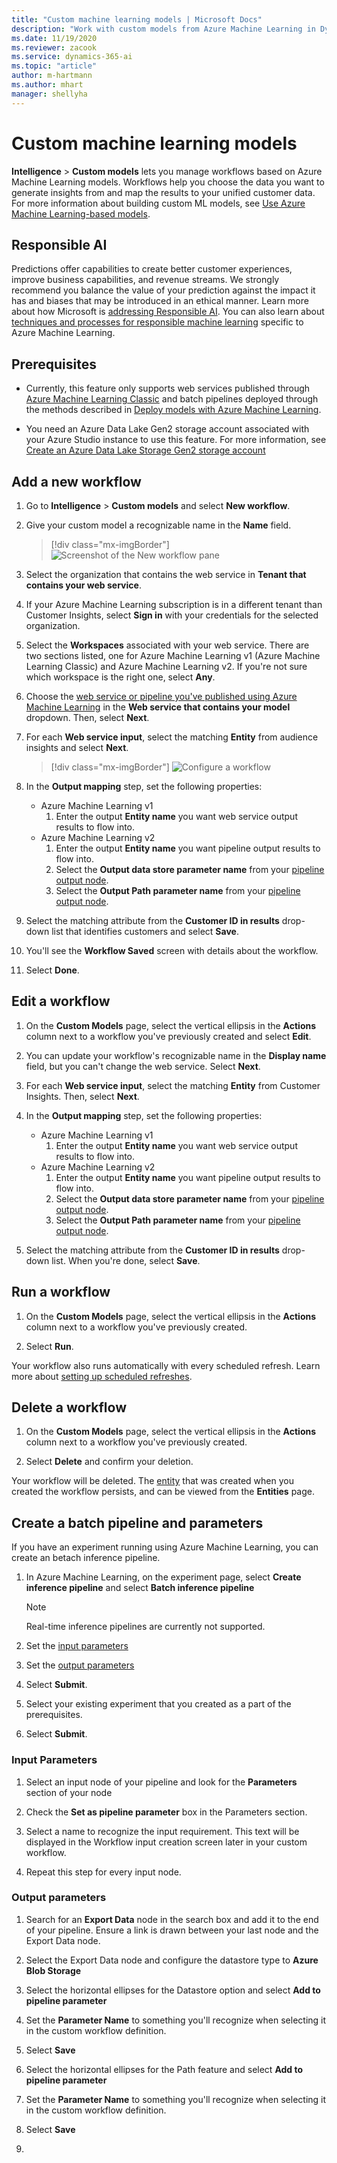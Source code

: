 ```yaml
---
title: "Custom machine learning models | Microsoft Docs"
description: "Work with custom models from Azure Machine Learning in Dynamics 365 Customer Insights."
ms.date: 11/19/2020
ms.reviewer: zacook
ms.service: dynamics-365-ai
ms.topic: "article"
author: m-hartmann
ms.author: mhart
manager: shellyha
---
```


# Custom machine learning models

**Intelligence** > **Custom models** lets you manage workflows based on Azure Machine Learning models. Workflows help you choose the data you want to generate insights from and map the results to your unified customer data. For more information about building custom ML models, see [Use Azure Machine Learning-based models](azure-machine-learning-experiments.md).

## Responsible AI

Predictions offer capabilities to create better customer experiences, improve business capabilities, and revenue streams. We strongly recommend you balance the value of your prediction against the impact it has and biases that may be introduced in an ethical manner. Learn more about how Microsoft is [addressing Responsible AI](https://www.microsoft.com/ai/responsible-ai?activetab=pivot1%3aprimaryr6). You can also learn about [techniques and processes for responsible machine learning](https://docs.microsoft.com/azure/machine-learning/concept-responsible-ml) specific to Azure Machine Learning.

## Prerequisites

- Currently, this feature only supports web services published through [Azure Machine Learning Classic](https://studio.azureml.net) and batch pipelines deployed through the methods described in [Deploy models with Azure Machine Learning](https://docs.microsoft.com/azure/machine-learning/how-to-deploy-and-where?tabs=azcli).

- You need an Azure Data Lake Gen2 storage account associated with your Azure Studio instance to use this feature. For more information, see [Create an Azure Data Lake Storage Gen2 storage account](https://docs.microsoft.com/azure/storage/blobs/data-lake-storage-quickstart-create-account)

## Add a new workflow

1. Go to **Intelligence** > **Custom models** and select **New workflow**.

1. Give your custom model a recognizable name in the **Name** field.

   > [!div class="mx-imgBorder"]
   > ![Screenshot of the New workflow pane](media/new-workflow.png "Screenshot of the New workflow pane")

1. Select the organization that contains the web service in **Tenant that contains your web service**.

1. If your Azure Machine Learning subscription is in a different tenant than Customer Insights, select **Sign in** with your credentials for the selected organization.

1. Select the **Workspaces** associated with your web service. There are two sections listed, one for Azure Machine Learning v1 (Azure Machine Learning Classic) and Azure Machine Learning v2. If you're not sure which workspace is the right one, select **Any**.

1. Choose the [web service or pipeline you've published using Azure Machine Learning](https://docs.microsoft.com/azure/machine-learning/studio/deploy-a-machine-learning-web-service#deploy-it-as-a-new-web-service) in the **Web service that contains your model** dropdown. Then, select **Next**.

1. For each **Web service input**, select the matching **Entity** from audience insights and select **Next**.

   > [!div class="mx-imgBorder"]
   > ![Configure a workflow](media/intelligence-screen2.png "Configure a workflow")

1. In the **Output mapping** step, set the following properties:
   - Azure Machine Learning v1
      1. Enter the output **Entity name** you want web service output results to flow into.
   - Azure Machine Learning v2
      1. Enter the output **Entity name** you want pipeline output results to flow into.
      1. Select the **Output data store parameter name** from your [pipeline output node](#output-parameters).
      1. Select the **Output Path parameter name** from your [pipeline output node](#output-parameters).

1. Select the matching attribute from the **Customer ID in results** drop-down list that identifies customers and select **Save**.

1. You'll see the **Workflow Saved** screen with details about the workflow.

1. Select **Done**.

## Edit a workflow

1. On the **Custom Models** page, select the vertical ellipsis in the **Actions** column next to a workflow you've previously created and select **Edit**.

1. You can update your workflow's recognizable name in the **Display name** field, but you can't change the web service. Select **Next**.

1. For each **Web service input**, select the matching **Entity** from Customer Insights.  Then, select **Next**.

1. In the **Output mapping** step, set the following properties:
   - Azure Machine Learning v1
      1. Enter the output **Entity name** you want web service output results to flow into.
   - Azure Machine Learning v2
      1. Enter the output **Entity name** you want pipeline output results to flow into.
      1. Select the **Output data store parameter name** from your [pipeline output node](#output-parameters).
      1. Select the **Output Path parameter name** from your [pipeline output node](#output-parameters).

1. Select the matching attribute from the **Customer ID in results** drop-down list.  When you're done, select **Save**.

## Run a workflow

1. On the **Custom Models** page, select the vertical ellipsis in the **Actions** column next to a workflow you've previously created.

1. Select **Run**.

Your workflow also runs automatically with every scheduled refresh. Learn more about [setting up scheduled refreshes](system.md#schedule-tab).

## Delete a workflow

1. On the **Custom Models** page, select the vertical ellipsis in the **Actions** column next to a workflow you've previously created.

1. Select **Delete** and confirm your deletion.

Your workflow will be deleted. The [entity](entities.md) that was created when you created the workflow persists, and can be viewed from the **Entities** page.

## Create a batch pipeline and parameters

If you have an experiment running using Azure Machine Learning, you can create an betach inference pipeline.

1. In Azure Machine Learning, on the experiment page, select **Create inference pipeline** and select **Batch inference pipeline**
   > [!NOTE] 
   > Real-time inference pipelines are currently not supported.

1. Set the [input parameters](#input-parameters)

1. Set the [output parameters](#output-parameters)

1. Select **Submit**.

1. Select your existing experiment that you created as a part of the prerequisites.

1. Select **Submit**.

### Input Parameters

1. Select an input node of your pipeline and look for the **Parameters** section of your node

1. Check the **Set as pipeline parameter** box in the Parameters section.

1. Select a name to recognize the input requirement. This text will be displayed in the Workflow input creation screen later in your custom workflow.

1. Repeat this step for every input node.

### Output parameters

1. Search for an **Export Data** node in the search box and add it to the end of your pipeline. Ensure a link is drawn between your last node and the Export Data node.

1. Select the Export Data node and configure the datastore type to **Azure Blob Storage**

1. Select the horizontal ellipses for the Datastore option and select **Add to pipeline parameter**

1. Set the **Parameter Name** to something you'll recognize when selecting it in the custom workflow definition.

1. Select **Save**

1. Select the horizontal ellipses for the Path feature and select **Add to pipeline parameter**

1. Set the **Parameter Name** to something you'll recognize when selecting it in the custom workflow definition.

1. Select **Save**
1. 